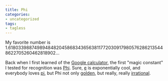 ```yaml
---
title: Phi
categories:
- uncategorized
tags:
- tagless
---
```


My favorite number is 1.618033988749894848204586834365638117720309179805762862135448622705260462818902...

Back when I first learned of the [Google
calculator][1], the first "magic constant" I tested for recognition was [Phi][2].  Sure, [e][3] is exponentially cool, and everybody loves [pi][4], but Phi not only [golden][5], but really, really [irrational][6].

   [1]: http://google.blogspace.com/archives/001023
   [2]: http://www.space.com/scienceastronomy/perfect_spirals_030917.html
   [3]: http://mathworld.wolfram.com/e.html
   [4]: http://aronofksy.tripod.com/pi.html
   [5]: http://dmoz.org/Science/Math/Recreations/Specific_Numbers/phi/
   [6]: http://www.ams.org/new-in-math/cover/irrational1.html

